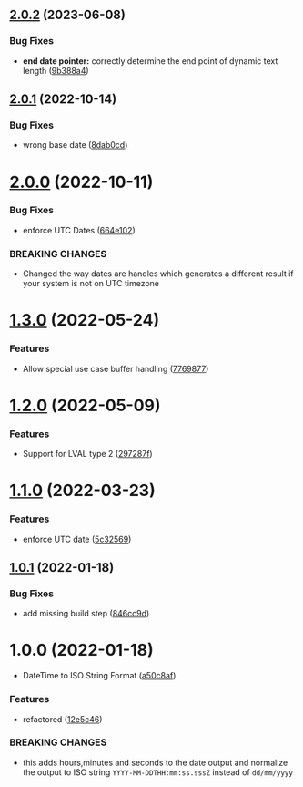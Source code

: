 ## [2.0.2](https://github.com/regrapes/access-db-parser/compare/v2.0.1...v2.0.2) (2023-06-08)


### Bug Fixes

* **end date pointer:** correctly determine the end point of dynamic text length ([9b388a4](https://github.com/regrapes/access-db-parser/commit/9b388a4abda8eec945ba7a19b48ece03bacbf7ae))

## [2.0.1](https://github.com/regrapes/access-db-parser/compare/v2.0.0...v2.0.1) (2022-10-14)


### Bug Fixes

* wrong base date ([8dab0cd](https://github.com/regrapes/access-db-parser/commit/8dab0cd153614633d99da0613b7b841568640038))

# [2.0.0](https://github.com/regrapes/access-db-parser/compare/v1.3.0...v2.0.0) (2022-10-11)


### Bug Fixes

* enforce UTC Dates ([664e102](https://github.com/regrapes/access-db-parser/commit/664e102196155753e4b19d889a40189ea603c7ea))


### BREAKING CHANGES

* Changed the way dates are handles which generates a different result if your system
is not on UTC timezone

# [1.3.0](https://github.com/regrapes/access-db-parser/compare/v1.2.0...v1.3.0) (2022-05-24)


### Features

* Allow special use case buffer handling ([7769877](https://github.com/regrapes/access-db-parser/commit/7769877627108e7927960b85374cbddb2abd6121))

# [1.2.0](https://github.com/regrapes/access-db-parser/compare/v1.1.0...v1.2.0) (2022-05-09)


### Features

* Support for LVAL type 2 ([297287f](https://github.com/regrapes/access-db-parser/commit/297287f5d9736824c14bd3307738a562d91c6326))

# [1.1.0](https://github.com/regrapes/access-db-parser/compare/v1.0.1...v1.1.0) (2022-03-23)


### Features

* enforce UTC date ([5c32569](https://github.com/regrapes/access-db-parser/commit/5c32569224c0c0b37abd3a6dfcca91973c78515a))

## [1.0.1](https://github.com/regrapes/access-db-parser/compare/v1.0.0...v1.0.1) (2022-01-18)


### Bug Fixes

* add missing build step ([846cc9d](https://github.com/regrapes/access-db-parser/commit/846cc9d9ccf06eb156d7c785a749fc2df9b905d3))

# 1.0.0 (2022-01-18)


* DateTime to ISO String Format ([a50c8af](https://github.com/regrapes/access-db-parser/commit/a50c8af9b0bc7e10caaecd5878aea144e6cd26ad))


### Features

* refactored ([12e5c46](https://github.com/regrapes/access-db-parser/commit/12e5c46c13dbbbe1a4b79377b1cbcd71fc8109e9))


### BREAKING CHANGES

* this adds hours,minutes and seconds to the date output and normalize the output to ISO string `YYYY-MM-DDTHH:mm:ss.sssZ` instead of `dd/mm/yyyy`
